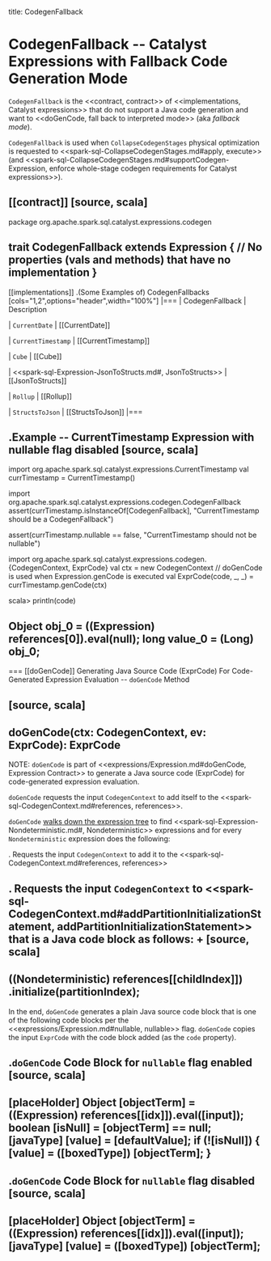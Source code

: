 title: CodegenFallback

# CodegenFallback -- Catalyst Expressions with Fallback Code Generation Mode

`CodegenFallback` is the <<contract, contract>> of <<implementations, Catalyst expressions>> that do not support a Java code generation and want to <<doGenCode, fall back to interpreted mode>> (aka _fallback mode_).

`CodegenFallback` is used when `CollapseCodegenStages` physical optimization is requested to <<spark-sql-CollapseCodegenStages.md#apply, execute>> (and <<spark-sql-CollapseCodegenStages.md#supportCodegen-Expression, enforce whole-stage codegen requirements for Catalyst expressions>>).

[[contract]]
[source, scala]
----
package org.apache.spark.sql.catalyst.expressions.codegen

trait CodegenFallback extends Expression {
  // No properties (vals and methods) that have no implementation
}
----

[[implementations]]
.(Some Examples of) CodegenFallbacks
[cols="1,2",options="header",width="100%"]
|===
| CodegenFallback
| Description

| `CurrentDate`
| [[CurrentDate]]

| `CurrentTimestamp`
| [[CurrentTimestamp]]

| `Cube`
| [[Cube]]

| <<spark-sql-Expression-JsonToStructs.md#, JsonToStructs>>
| [[JsonToStructs]]

| `Rollup`
| [[Rollup]]

| `StructsToJson`
| [[StructsToJson]]
|===

.Example -- CurrentTimestamp Expression with nullable flag disabled
[source, scala]
----
import org.apache.spark.sql.catalyst.expressions.CurrentTimestamp
val currTimestamp = CurrentTimestamp()

import org.apache.spark.sql.catalyst.expressions.codegen.CodegenFallback
assert(currTimestamp.isInstanceOf[CodegenFallback], "CurrentTimestamp should be a CodegenFallback")

assert(currTimestamp.nullable == false, "CurrentTimestamp should not be nullable")

import org.apache.spark.sql.catalyst.expressions.codegen.{CodegenContext, ExprCode}
val ctx = new CodegenContext
// doGenCode is used when Expression.genCode is executed
val ExprCode(code, _, _) = currTimestamp.genCode(ctx)

scala> println(code)

Object obj_0 = ((Expression) references[0]).eval(null);
        long value_0 = (Long) obj_0;
----

=== [[doGenCode]] Generating Java Source Code (ExprCode) For Code-Generated Expression Evaluation -- `doGenCode` Method

[source, scala]
----
doGenCode(ctx: CodegenContext, ev: ExprCode): ExprCode
----

NOTE: `doGenCode` is part of <<expressions/Expression.md#doGenCode, Expression Contract>> to generate a Java source code (ExprCode) for code-generated expression evaluation.

`doGenCode` requests the input `CodegenContext` to add itself to the <<spark-sql-CodegenContext.md#references, references>>.

`doGenCode` [walks down the expression tree](../catalyst/TreeNode.md#foreach) to find <<spark-sql-Expression-Nondeterministic.md#, Nondeterministic>> expressions and for every `Nondeterministic` expression does the following:

. Requests the input `CodegenContext` to add it to the <<spark-sql-CodegenContext.md#references, references>>

. Requests the input `CodegenContext` to <<spark-sql-CodegenContext.md#addPartitionInitializationStatement, addPartitionInitializationStatement>> that is a Java code block as follows:
+
[source, scala]
----
((Nondeterministic) references[[childIndex]])
  .initialize(partitionIndex);
----

In the end, `doGenCode` generates a plain Java source code block that is one of the following code blocks per the <<expressions/Expression.md#nullable, nullable>> flag. `doGenCode` copies the input `ExprCode` with the code block added (as the `code` property).

.`doGenCode` Code Block for `nullable` flag enabled
[source, scala]
----
[placeHolder]
Object [objectTerm] = ((Expression) references[[idx]]).eval([input]);
boolean [isNull] = [objectTerm] == null;
[javaType] [value] = [defaultValue];
if (![isNull]) {
  [value] = ([boxedType]) [objectTerm];
}
----

.`doGenCode` Code Block for `nullable` flag disabled
[source, scala]
----
[placeHolder]
Object [objectTerm] = ((Expression) references[[idx]]).eval([input]);
[javaType] [value] = ([boxedType]) [objectTerm];
----
